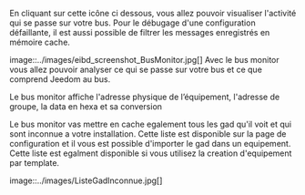 En cliquant sur cette icône ci dessous, vous allez pouvoir visualiser l'activité qui se passe sur votre bus.
Pour le débugage d'une configuration défaillante, il est aussi possible de filtrer les messages enregistrés en mémoire cache.

image::../images/eibd_screenshot_BusMonitor.jpg[]
Avec le bus monitor vous allez pouvoir analyser ce qui se passe sur votre bus et ce que comprend Jeedom au bus.

Le bus monitor affiche l'adresse physique de l’équipement, l'adresse de groupe, la data en hexa et sa conversion

Le bus monitor vas mettre en cache egalement tous les gad qu'il voit et qui sont inconnue a votre installation.
Cette liste est disponible sur la page de configuration et il vous est possible d'importer le gad dans un equipement.
Cette liste est egalment disponible si vous utilisez la creation d'equipement par template.

image::../images/ListeGadInconnue.jpg[]

